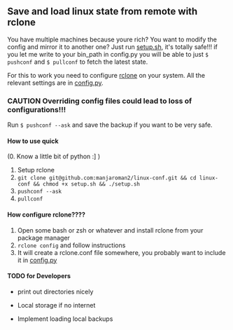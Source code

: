 ## Save and load linux state from remote with rclone 

You have multiple machines because youre rich? You want to modify the config and mirror it to another one? Just run [setup.sh](setup.sh), it's totally safe!!! if you let me write to your bin_path in config.py you will be able to just `$ pushconf` and `$ pullconf` to fetch the latest state. 

For this to work you need to configure [rclone](https://rclone.org/) on your system. All the relevant settings are in [config.py](config.py). 

### CAUTION Overriding config files could lead to loss of configurations!!!

Run `$ pushconf --ask` and save the backup if you want to be very safe. 

#### How to use quick

(0. Know a little bit of python :] ) 
1. Setup rclone 
2. `git clone git@github.com:manjaroman2/linux-conf.git && cd linux-conf && chmod +x setup.sh && ./setup.sh`
3. `pushconf --ask`
4. `pullconf`

#### How configure rclone???? 
1. Open some bash or zsh or whatever and install rclone from your package manager
2. `rclone config` and follow instructions
3. It will create a rclone.conf file somewhere, you probably want to include it in [config.py](config.py)

#### TODO for Developers

* print out directories nicely 
* Local storage if no internet

* Implement loading local backups 